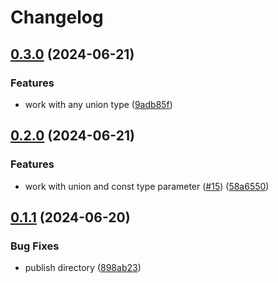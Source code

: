 # Changelog

## [0.3.0](https://github.com/soc221b/ngx-exhaustive-check/compare/0.2.1...v0.3.0) (2024-06-21)


### Features

* work with any union type ([9adb85f](https://github.com/soc221b/ngx-exhaustive-check/commit/9adb85f46db4787a356999365d6ca09a1b084037))

## [0.2.0](https://github.com/soc221b/ngx-exhaustive-check/compare/0.1.1...v0.2.0) (2024-06-21)


### Features

* work with union and const type parameter ([#15](https://github.com/soc221b/ngx-exhaustive-check/issues/15)) ([58a6550](https://github.com/soc221b/ngx-exhaustive-check/commit/58a655052f24e429ce749e1e74a66ae497b2a4e5))

## [0.1.1](https://github.com/soc221b/ngx-exhaustive-check/compare/0.1.0...v0.1.1) (2024-06-20)


### Bug Fixes

* publish directory ([898ab23](https://github.com/soc221b/ngx-exhaustive-check/commit/898ab2319bc92674a16873a3ee21fa5ca2004346))
